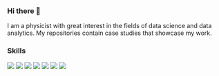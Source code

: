 ### Hi there 👋

I am a physicist with great interest in the fields of data science and data analytics. My repositories contain case studies that showcase my work.

### Skills
![](https://img.shields.io/badge/Language-R-blue) ![](https://img.shields.io/badge/Language-Python-blue) ![](https://img.shields.io/badge/Language-C++-blue) ![](https://img.shields.io/badge/Language-Matlab-blue) ![](https://img.shields.io/badge/Language-Excel-blue) ![](https://img.shields.io/badge/Tool-Tableau-blue) ![](https://img.shields.io/badge/Theory-Statistics-orange)

<!--
**jubervar/jubervar** is a ✨ _special_ ✨ repository because its `README.md` (this file) appears on your GitHub profile.

Here are some ideas to get you started:

- 🔭 I’m currently working on ...
- 🌱 I’m currently learning ...
- 👯 I’m looking to collaborate on ...
- 🤔 I’m looking for help with ...
- 💬 Ask me about ...
- 📫 How to reach me: ...
- 😄 Pronouns: ...
- ⚡ Fun fact: ...
-->
